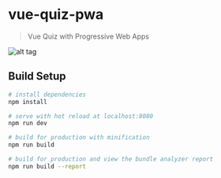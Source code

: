 # vue-quiz-pwa

> Vue Quiz with Progressive Web Apps

![alt tag](https://i.imgur.com/8KJ4wdu.png)

## Build Setup

``` bash
# install dependencies
npm install

# serve with hot reload at localhost:8080
npm run dev

# build for production with minification
npm run build

# build for production and view the bundle analyzer report
npm run build --report
```
